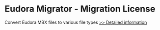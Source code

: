 # Eudora Migrator - Migration License
Convert Eudora MBX files to various file types
[>> Detailed information](https://secure.shareit.com/shareit/product.html?productid=300976335&affiliateid=200057808)